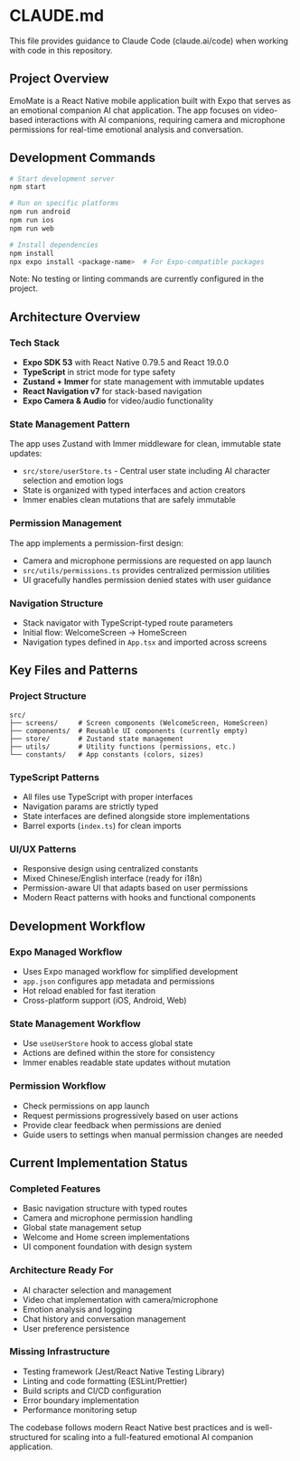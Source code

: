 # CLAUDE.md

This file provides guidance to Claude Code (claude.ai/code) when working with code in this repository.

## Project Overview

EmoMate is a React Native mobile application built with Expo that serves as an emotional companion AI chat application. The app focuses on video-based interactions with AI companions, requiring camera and microphone permissions for real-time emotional analysis and conversation.

## Development Commands

```bash
# Start development server
npm start

# Run on specific platforms
npm run android
npm run ios  
npm run web

# Install dependencies
npm install
npx expo install <package-name>  # For Expo-compatible packages
```

Note: No testing or linting commands are currently configured in the project.

## Architecture Overview

### Tech Stack
- **Expo SDK 53** with React Native 0.79.5 and React 19.0.0
- **TypeScript** in strict mode for type safety
- **Zustand + Immer** for state management with immutable updates
- **React Navigation v7** for stack-based navigation
- **Expo Camera & Audio** for video/audio functionality

### State Management Pattern
The app uses Zustand with Immer middleware for clean, immutable state updates:
- `src/store/userStore.ts` - Central user state including AI character selection and emotion logs
- State is organized with typed interfaces and action creators
- Immer enables clean mutations that are safely immutable

### Permission Management
The app implements a permission-first design:
- Camera and microphone permissions are requested on app launch
- `src/utils/permissions.ts` provides centralized permission utilities
- UI gracefully handles permission denied states with user guidance

### Navigation Structure
- Stack navigator with TypeScript-typed route parameters
- Initial flow: WelcomeScreen → HomeScreen
- Navigation types defined in `App.tsx` and imported across screens

## Key Files and Patterns

### Project Structure
```
src/
├── screens/     # Screen components (WelcomeScreen, HomeScreen)
├── components/  # Reusable UI components (currently empty)
├── store/       # Zustand state management
├── utils/       # Utility functions (permissions, etc.)
└── constants/   # App constants (colors, sizes)
```

### TypeScript Patterns
- All files use TypeScript with proper interfaces
- Navigation params are strictly typed
- State interfaces are defined alongside store implementations
- Barrel exports (`index.ts`) for clean imports

### UI/UX Patterns
- Responsive design using centralized constants
- Mixed Chinese/English interface (ready for i18n)
- Permission-aware UI that adapts based on user permissions
- Modern React patterns with hooks and functional components

## Development Workflow

### Expo Managed Workflow
- Uses Expo managed workflow for simplified development
- `app.json` configures app metadata and permissions
- Hot reload enabled for fast iteration
- Cross-platform support (iOS, Android, Web)

### State Management Workflow
- Use `useUserStore` hook to access global state
- Actions are defined within the store for consistency
- Immer enables readable state updates without mutation

### Permission Workflow
- Check permissions on app launch
- Request permissions progressively based on user actions
- Provide clear feedback when permissions are denied
- Guide users to settings when manual permission changes are needed

## Current Implementation Status

### Completed Features
- Basic navigation structure with typed routes
- Camera and microphone permission handling
- Global state management setup
- Welcome and Home screen implementations
- UI component foundation with design system

### Architecture Ready For
- AI character selection and management
- Video chat implementation with camera/microphone
- Emotion analysis and logging
- Chat history and conversation management
- User preference persistence

### Missing Infrastructure
- Testing framework (Jest/React Native Testing Library)
- Linting and code formatting (ESLint/Prettier)
- Build scripts and CI/CD configuration
- Error boundary implementation
- Performance monitoring setup

The codebase follows modern React Native best practices and is well-structured for scaling into a full-featured emotional AI companion application.